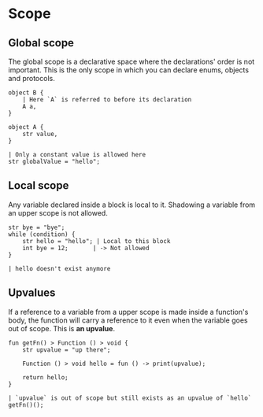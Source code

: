 # Scope

## Global scope
The global scope is a declarative space where the declarations' order is not important. This is the only scope in which you can declare enums, objects and protocols.
```buzz
object B {
    | Here `A` is referred to before its declaration
    A a,
}

object A {
    str value,
}

| Only a constant value is allowed here
str globalValue = "hello";
```

## Local scope
Any variable declared inside a block is local to it. Shadowing a variable from an upper scope is not allowed.
```buzz
str bye = "bye";
while (condition) {
    str hello = "hello"; | Local to this block
    int bye = 12;       | -> Not allowed
}

| hello doesn't exist anymore
```

## Upvalues
If a reference to a variable from a upper scope is made inside a function's body, the function will carry a reference to it even when the variable goes out of scope. This is **an upvalue**.
```buzz
fun getFn() > Function () > void {
    str upvalue = "up there";

    Function () > void hello = fun () -> print(upvalue);

    return hello;
}

| `upvalue` is out of scope but still exists as an upvalue of `hello`
getFn()();
```

